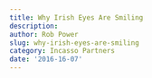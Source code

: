 ```yaml
---
title: Why Irish Eyes Are Smiling
description:
author: Rob Power
slug: why-irish-eyes-are-smiling
category: Incasso Partners
date: '2016-16-07'
---
```

